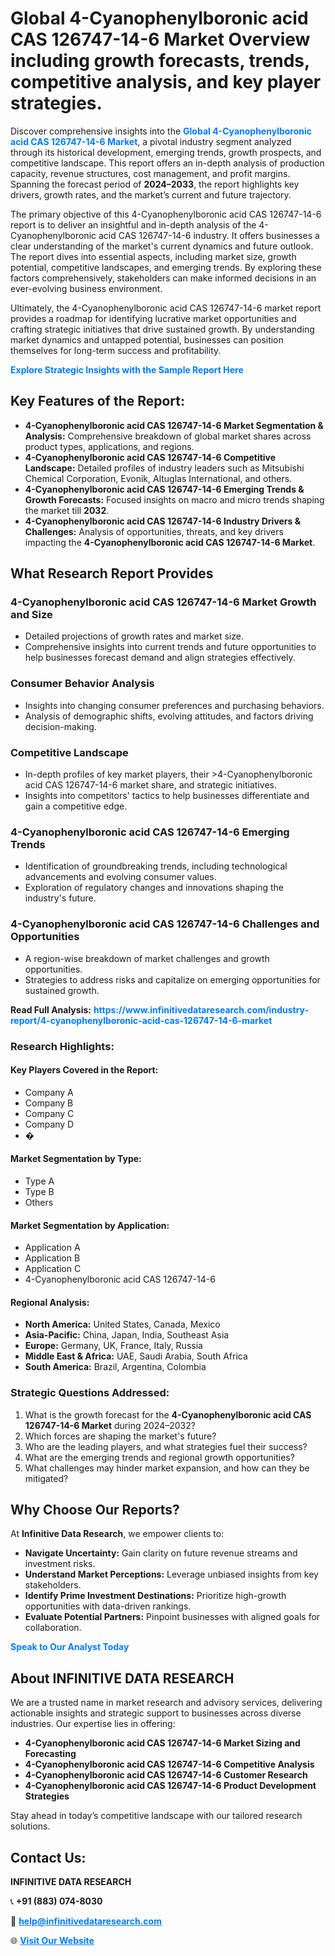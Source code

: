 <h1>Global 4-Cyanophenylboronic acid CAS 126747-14-6 Market Overview including growth forecasts, trends, competitive analysis, and key player strategies.</h1>
<p>
Discover comprehensive insights into the 
<a href="https://www.infinitivedataresearch.com/industry-report/4-cyanophenylboronic-acid-cas-126747-14-6-market" rel="dofollow" style="color: #007BFF; text-decoration: none;"><strong>Global 4-Cyanophenylboronic acid CAS 126747-14-6 Market</strong></a>, a pivotal industry segment analyzed through its historical development, emerging trends, growth prospects, and competitive landscape. This report offers an in-depth analysis of production capacity, revenue structures, cost management, and profit margins. Spanning the forecast period of <strong>2024–2033</strong>, the report highlights key drivers, growth rates, and the market’s current and future trajectory.
</p>
<p>
The primary objective of this 4-Cyanophenylboronic acid CAS 126747-14-6 report is to deliver an insightful and in-depth analysis of the 4-Cyanophenylboronic acid CAS 126747-14-6 industry. It offers businesses a clear understanding of the market's current dynamics and future outlook. The report dives into essential aspects, including market size, growth potential, competitive landscapes, and emerging trends. By exploring these factors comprehensively, stakeholders can make informed decisions in an ever-evolving business environment.
</p>
<p>
Ultimately, the 4-Cyanophenylboronic acid CAS 126747-14-6 market report provides a roadmap for identifying lucrative market opportunities and crafting strategic initiatives that drive sustained growth. By understanding market dynamics and untapped potential, businesses can position themselves for long-term success and profitability.
</p>
<p>
<a href="https://www.infinitivedataresearch.com/request-sample/reportId=103086" style="color: #007BFF; text-decoration: none;"><strong>Explore Strategic Insights with the Sample Report Here</strong></a>
</p>

<h2>Key Features of the Report:</h2>
<ul>
<li><strong>4-Cyanophenylboronic acid CAS 126747-14-6 Market Segmentation & Analysis:</strong> Comprehensive breakdown of global market shares across product types, applications, and regions.</li>
<li><strong>4-Cyanophenylboronic acid CAS 126747-14-6 Competitive Landscape:</strong> Detailed profiles of industry leaders such as Mitsubishi Chemical Corporation, Evonik, Altuglas International, and others.</li>
<li><strong>4-Cyanophenylboronic acid CAS 126747-14-6 Emerging Trends & Growth Forecasts:</strong> Focused insights on macro and micro trends shaping the market till <strong>2032</strong>.</li>
<li><strong>4-Cyanophenylboronic acid CAS 126747-14-6 Industry Drivers & Challenges:</strong> Analysis of opportunities, threats, and key drivers impacting the <strong>4-Cyanophenylboronic acid CAS 126747-14-6 Market</strong>.</li>
</ul>

<h2>What Research Report Provides</h2>
<h3>4-Cyanophenylboronic acid CAS 126747-14-6 Market Growth and Size</h3>
<ul>
<li>Detailed projections of growth rates and market size.</li>
<li>Comprehensive insights into current trends and future opportunities to help businesses forecast demand and align strategies effectively.</li>
</ul>

<h3>Consumer Behavior Analysis</h3>
<ul>
<li>Insights into changing consumer preferences and purchasing behaviors.</li>
<li>Analysis of demographic shifts, evolving attitudes, and factors driving decision-making.</li>
</ul>

<h3>Competitive Landscape</h3>
<ul>
<li>In-depth profiles of key market players, their >4-Cyanophenylboronic acid CAS 126747-14-6 market share, and strategic initiatives.</li>
<li>Insights into competitors' tactics to help businesses differentiate and gain a competitive edge.</li>
</ul>

<h3>4-Cyanophenylboronic acid CAS 126747-14-6 Emerging Trends</h3>
<ul>
<li>Identification of groundbreaking trends, including technological advancements and evolving consumer values.</li>
<li>Exploration of regulatory changes and innovations shaping the industry's future.</li>
</ul>

<h3>4-Cyanophenylboronic acid CAS 126747-14-6 Challenges and Opportunities</h3>
<ul>
<li>A region-wise breakdown of market challenges and growth opportunities.</li>
<li>Strategies to address risks and capitalize on emerging opportunities for sustained growth.</li>
</ul>
<p><strong>Read Full Analysis:</strong> <a href="https://www.infinitivedataresearch.com/industry-report/4-cyanophenylboronic-acid-cas-126747-14-6-market" rel="dofollow" style="color: #007BFF; text-decoration: none;"><strong>https://www.infinitivedataresearch.com/industry-report/4-cyanophenylboronic-acid-cas-126747-14-6-market</strong></a></p>
<h3>Research Highlights:</h3>
<h4>Key Players Covered in the Report:</h4>
<ul><li>Company A</li><li>Company B</li><li>Company C</li><li>Company D</li><li>�</li></ul>
<h4>Market Segmentation by Type:</h4>
<ul><li>Type A</li><li>Type B</li><li>Others</li></ul>
<h4>Market Segmentation by Application:</h4>
<ul><li>Application A</li><li>Application B</li><li>Application C</li><li>4-Cyanophenylboronic acid CAS 126747-14-6</li></ul>

<h4>Regional Analysis:</h4>
<ul>
<li><strong>North America:</strong> United States, Canada, Mexico</li>
<li><strong>Asia-Pacific:</strong> China, Japan, India, Southeast Asia</li>
<li><strong>Europe:</strong> Germany, UK, France, Italy, Russia</li>
<li><strong>Middle East & Africa:</strong> UAE, Saudi Arabia, South Africa</li>
<li><strong>South America:</strong> Brazil, Argentina, Colombia</li>
</ul>

<h3>Strategic Questions Addressed:</h3>
<ol>
<li>What is the growth forecast for the <strong>4-Cyanophenylboronic acid CAS 126747-14-6 Market</strong> during 2024–2032?</li>
<li>Which forces are shaping the market's future?</li>
<li>Who are the leading players, and what strategies fuel their success?</li>
<li>What are the emerging trends and regional growth opportunities?</li>
<li>What challenges may hinder market expansion, and how can they be mitigated?</li>
</ol>

<h2>Why Choose Our Reports?</h2>
<p>At <strong>Infinitive Data Research</strong>, we empower clients to:</p>
<ul>
<li><strong>Navigate Uncertainty:</strong> Gain clarity on future revenue streams and investment risks.</li>
<li><strong>Understand Market Perceptions:</strong> Leverage unbiased insights from key stakeholders.</li>
<li><strong>Identify Prime Investment Destinations:</strong> Prioritize high-growth opportunities with data-driven rankings.</li>
<li><strong>Evaluate Potential Partners:</strong> Pinpoint businesses with aligned goals for collaboration.</li>
</ul>
<p><a href="https://www.infinitivedataresearch.com/industry-report/4-cyanophenylboronic-acid-cas-126747-14-6-market" rel="dofollow" style="color: #007BFF; text-decoration: none;"><strong>Speak to Our Analyst Today</strong></a></p>

<h2>About INFINITIVE DATA RESEARCH</h2>
<p>We are a trusted name in market research and advisory services, delivering actionable insights and strategic support to businesses across diverse industries. Our expertise lies in offering:</p>
<ul>
<li><strong>4-Cyanophenylboronic acid CAS 126747-14-6 Market Sizing and Forecasting</strong></li>
<li><strong>4-Cyanophenylboronic acid CAS 126747-14-6 Competitive Analysis</strong></li>
<li><strong>4-Cyanophenylboronic acid CAS 126747-14-6 Customer Research</strong></li>
<li><strong>4-Cyanophenylboronic acid CAS 126747-14-6 Product Development Strategies</strong></li>
</ul>
<p>Stay ahead in today’s competitive landscape with our tailored research solutions.</p>

<h2>Contact Us:</h2>
<p><strong>INFINITIVE DATA RESEARCH</strong></p>
<p>📞 <strong>+91 (883) 074-8030</strong></p>
<p>📧 <strong><a href="mailto:help@infinitivedataresearch.com" style="color: #007BFF;">help@infinitivedataresearch.com</a></strong></p>
<p>🌐 <strong><a href="https://www.infinitivedataresearch.com" rel="dofollow" style="color: #007BFF;">Visit Our Website</a></strong></p>